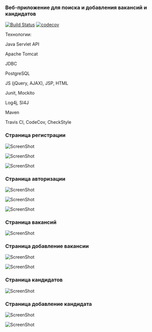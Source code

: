 ### Веб-приложение для поиска и добавления вакансий и кандидатов
[![Build Status](https://travis-ci.org/PetrBogomolov/job4j_dreamjob.svg?branch=master)](https://travis-ci.org/PetrBogomolov/job4j_dreamjob)
[![codecov](https://codecov.io/gh/PetrBogomolov/job4j_dreamjob/branch/master/graph/badge.svg)](https://codecov.io/gh/PetrBogomolov/job4j_dreamjob)


Технологии:

Java Servlet API

Apache Tomcat

JDBC

PostgreSQL

JS (jQuery, AJAX), JSP, HTML

Junit, Mockito

Log4j, Sl4J 

Maven

Travis CI, CodeCov, CheckStyle

### Страница регистрации
![ScreenShot](images/registration.png)

![ScreenShot](images/registration1.png)

![ScreenShot](images/registration2.png)

### Страница авторизации

![ScreenShot](images/authorization.png)

![ScreenShot](images/authorization2.png)

![ScreenShot](images/authorization3.png)

### Страница вакансий

![ScreenShot](images/vacancy.png)

### Страница добавление вакансии

![ScreenShot](images/vacancy2.png)

![ScreenShot](images/vacancy3.png)

### Страница кандидатов

![ScreenShot](images/candidates.png)

### Страница добавление кандидата

![ScreenShot](images/candidates2.png)

![ScreenShot](images/candidates3.png)
